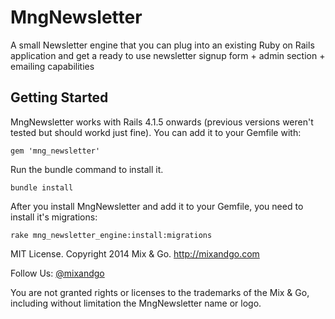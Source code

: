 # MngNewsletter

A small Newsletter engine that you can plug into an existing Ruby on Rails application and get a ready to use newsletter signup form + admin section + emailing capabilities

## Getting Started

MngNewsletter works with Rails 4.1.5 onwards (previous versions weren't tested but should workd just fine). You can add it to your Gemfile with:

```
gem 'mng_newsletter'
```

Run the bundle command to install it.

```
bundle install
```

After you install MngNewsletter and add it to your Gemfile, you need to install it's migrations:

```
rake mng_newsletter_engine:install:migrations
```

MIT License. Copyright 2014 Mix & Go. http://mixandgo.com

Follow Us: [@mixandgo](https://twitter.com/mixandgo)

You are not granted rights or licenses to the trademarks of the Mix & Go, including without limitation the MngNewsletter name or logo.
